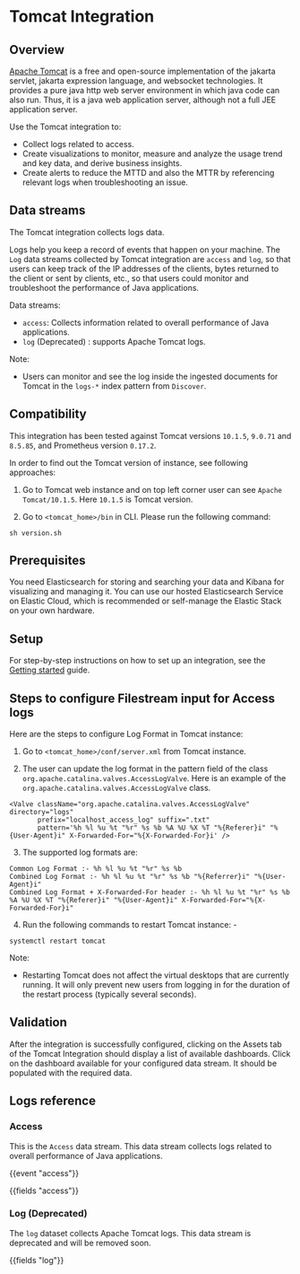 # Tomcat Integration

## Overview

[Apache Tomcat](https://tomcat.apache.org/tomcat-10.1-doc/logging.html) is a free and open-source implementation of the jakarta servlet, jakarta expression language, and websocket technologies. It provides a pure java http web server environment in which java code can also run. Thus, it is a java web application server, although not a full JEE application server.

Use the Tomcat integration to:

- Collect logs related to access.
- Create visualizations to monitor, measure and analyze the usage trend and key data, and derive business insights.
- Create alerts to reduce the MTTD and also the MTTR by referencing relevant logs when troubleshooting an issue.

## Data streams

The Tomcat integration collects logs data.

Logs help you keep a record of events that happen on your machine. The `Log` data streams collected by Tomcat integration are `access` and `log`, so that users can keep track of the IP addresses of the clients, bytes returned to the client or sent by clients, etc., so that users could monitor and troubleshoot the performance of Java applications.

Data streams:
- `access`: Collects information related to overall performance of Java applications.
- `log` (Deprecated) : supports Apache Tomcat logs.

Note:
- Users can monitor and see the log inside the ingested documents for Tomcat in the `logs-*` index pattern from `Discover`.

## Compatibility

This integration has been tested against Tomcat versions `10.1.5`, `9.0.71` and `8.5.85`, and Prometheus version `0.17.2`.

In order to find out the Tomcat version of instance, see following approaches:

1. Go to Tomcat web instance and on top left corner user can see `Apache Tomcat/10.1.5`. Here `10.1.5` is Tomcat version.

2. Go to `<tomcat_home>/bin` in CLI. Please run the following command:

```
sh version.sh
```

## Prerequisites

You need Elasticsearch for storing and searching your data and Kibana for visualizing and managing it. You can use our hosted Elasticsearch Service on Elastic Cloud, which is recommended or self-manage the Elastic Stack on your own hardware.

## Setup

For step-by-step instructions on how to set up an integration, see the [Getting started](https://www.elastic.co/guide/en/welcome-to-elastic/current/getting-started-observability.html) guide.

## Steps to configure Filestream input for Access logs

Here are the steps to configure Log Format in Tomcat instance:

1. Go to `<tomcat_home>/conf/server.xml` from Tomcat instance.

2. The user can update the log format in the pattern field of the class `org.apache.catalina.valves.AccessLogValve`. Here is an example of the `org.apache.catalina.valves.AccessLogValve` class.

```
<Valve className="org.apache.catalina.valves.AccessLogValve" directory="logs"
       prefix="localhost_access_log" suffix=".txt"
       pattern='%h %l %u %t "%r" %s %b %A %U %X %T "%{Referer}i" "%{User-Agent}i" X-Forwarded-For="%{X-Forwarded-For}i' />
```

3. The supported log formats are:
```
Common Log Format :- %h %l %u %t "%r" %s %b
Combined Log Format :- %h %l %u %t "%r" %s %b "%{Referrer}i" "%{User-Agent}i"
Combined Log Format + X-Forwarded-For header :- %h %l %u %t "%r" %s %b %A %U %X %T "%{Referer}i" "%{User-Agent}i" X-Forwarded-For="%{X-Forwarded-For}i"
```

4. Run the following commands to restart Tomcat instance: -

```
systemctl restart tomcat
```

Note:
- Restarting Tomcat does not affect the virtual desktops that are currently running. It will only prevent new users from logging in for the duration of the restart process (typically several seconds).

## Validation

After the integration is successfully configured, clicking on the Assets tab of the Tomcat Integration should display a list of available dashboards. Click on the dashboard available for your configured data stream. It should be populated with the required data.

## Logs reference

### Access

This is the `Access` data stream. This data stream collects logs related to overall performance of Java applications.

{{event "access"}}

{{fields "access"}}

### Log (Deprecated)

The `log` dataset collects Apache Tomcat logs. This data stream is deprecated and will be removed soon.

{{fields "log"}}
